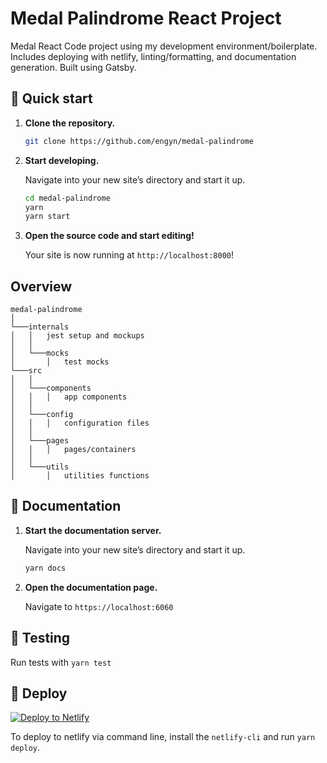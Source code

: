 # Medal Palindrome React Project

Medal React Code project using my development environment/boilerplate. Includes deploying with
netlify, linting/formatting, and documentation generation. Built using Gatsby.

## 🚀 Quick start

1.  **Clone the repository.**


    ```sh
    git clone https://github.com/engyn/medal-palindrome
    ```

1.  **Start developing.**

    Navigate into your new site’s directory and start it up.

    ```sh
    cd medal-palindrome
    yarn
    yarn start
    ```

1.  **Open the source code and start editing!**

    Your site is now running at `http://localhost:8000`!

## Overview

```text
medal-palindrome
│
└───internals
│   │   jest setup and mockups
│   │
│   └───mocks
│       │   test mocks
└───src
│   │
│   └───components
│   │   │   app components
│   │
│   └───config
│   │   │   configuration files
│   │
│   └───pages
│   │   │   pages/containers
│   │
│   └───utils
│       │   utilities functions
```

## 📖 Documentation

1.  **Start the documentation server.**

    Navigate into your new site’s directory and start it up.

    ```sh
    yarn docs
    ```

1.  **Open the documentation page.**

    Navigate to `https://localhost:6060`

## 🧪 Testing

Run tests with `yarn test`

## 💫 Deploy

[![Deploy to Netlify](https://www.netlify.com/img/deploy/button.svg)](https://app.netlify.com/start/deploy?repository=https://github.com/engyn/medal-palindrome)

To deploy to netlify via command line, install the `netlify-cli` and run `yarn deploy`.
